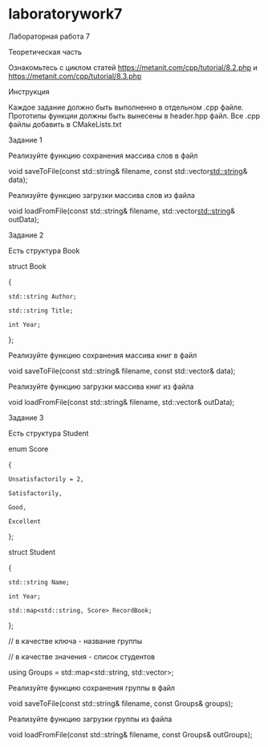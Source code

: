 # laboratorywork7

Лабораторная работа 7

Теоретическая часть

Ознакомьтесь с циклом статей https://metanit.com/cpp/tutorial/8.2.php и https://metanit.com/cpp/tutorial/8.3.php

Инструкция

Каждое задание должно быть выполненно в отдельном .cpp файле. Прототипы функции должны быть вынесены в header.hpp файл. Все .cpp файлы добавить в CMakeLists.txt

Задание 1

Реализуйте функцию сохранения массива слов в файл

void saveToFile(const std::string& filename, const std::vector<std::string>& data);

Реализуйте функцию загрузки массива слов из файла

void loadFromFile(const std::string& filename, std::vector<std::string>& outData);

Задание 2

Есть структура Book

struct Book

{

    std::string Author;
    
    std::string Title;
    
    int Year;
    
};

Реализуйте функцию сохранения массива книг в файл

void saveToFile(const std::string& filename, const std::vector<Book>& data);

Реализуйте функцию загрузки массива книг из файла

void loadFromFile(const std::string& filename, std::vector<Book>& outData);

Задание 3

Есть структура Student

enum Score

{

    Unsatisfactorily = 2,
    
    Satisfactorily,
    
    Good,
    
    Excellent
    
};

struct Student

{

    std::string Name;
    
    int Year;
    
    std::map<std::string, Score> RecordBook;
    
};

// в качестве ключа - название группы

// в качестве значения - список студентов

using Groups = std::map<std::string, std::vector<Student>>;

Реализуйте функцию сохранения группы в файл

void saveToFile(const std::string& filename, const Groups& groups);

Реализуйте функцию загрузки группы из файла

void loadFromFile(const std::string& filename, const Groups& outGroups);
